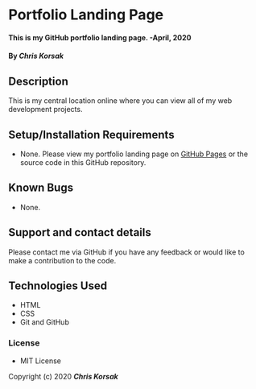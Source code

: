 # Portfolio Landing Page

#### This is my GitHub portfolio landing page. -April, 2020

#### By _**Chris Korsak**_

## Description

This is my central location online where you can view all of my web development projects.

## Setup/Installation Requirements

* None. Please view my portfolio landing page on [GitHub Pages](example.com) or the source code in this GitHub repository.

## Known Bugs

* None.

## Support and contact details

Please contact me via GitHub if you have any feedback or would like to make a contribution to the code.

## Technologies Used

* HTML
* CSS
* Git and GitHub

### License

* MIT License

Copyright (c) 2020 **_Chris Korsak_**


